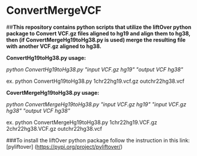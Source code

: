 # ConvertMergeVCF
##**This repository contains python scripts that utilize the liftOver python package to Convert VCF.gz files aligned to hg19 and align them to hg38, then (if ConvertMergeHg19toHg38.py is used) merge the resulting file with another VCF.gz aligned to hg38.** 

**ConvertHg19toHg38.py usage:**

*python ConvertHg19toHg38.py "input VCF.gz hg19" "output VCF hg38"*

ex. python ConvertHg19toHg38.py 1chr22hg19.vcf.gz outchr22hg38.vcf

**CovertMergeHg19toHg38.py usage:**

*python ConvertMergeHg19toHg38.py "input VCF.gz hg19" "input VCF.gz hg38" "output VCF hg38"*

ex. python ConvertMergeHg19toHg38.py 1chr22hg19.VCF.gz 2chr22hg38.VCF.gz outchr22hg38.vcf



###To install the liftOver python package follow the instruction in this link: [pyliftover] (https://pypi.org/project/pyliftover/)
